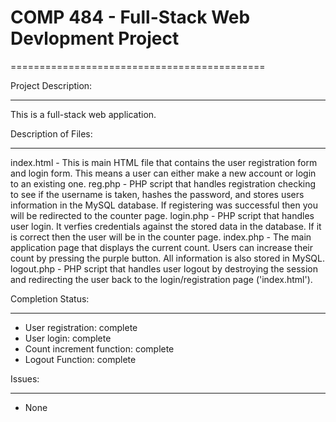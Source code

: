 # COMP 484 - Full-Stack Web Devlopment Project
============================================

Project Description:
_____________________
This is a full-stack web application. 

Description of Files:
_____________________
index.html - This is main HTML file that contains the user registration form and login form. This means a user can either make a new account or login to an existing one.
reg.php - PHP script that handles registration checking to see if the username is taken, hashes the password, and stores users information in the MySQL database. If registering was successful then you will be redirected to the counter page.
login.php - PHP script that handles user login. It verfies credentials against the stored data in the database. If it is correct then the user will be in the counter page. 
index.php - The main application page that displays the current count. Users can increase their count by pressing the purple button. All information is also stored in MySQL.
logout.php - PHP script that handles user logout by destroying the session and redirecting the user back to the login/registration page ('index.html').

Completion Status:
_____________________
- User registration: complete
- User login: complete
- Count increment function: complete 
- Logout Function: complete

Issues:
_____________________
- None
